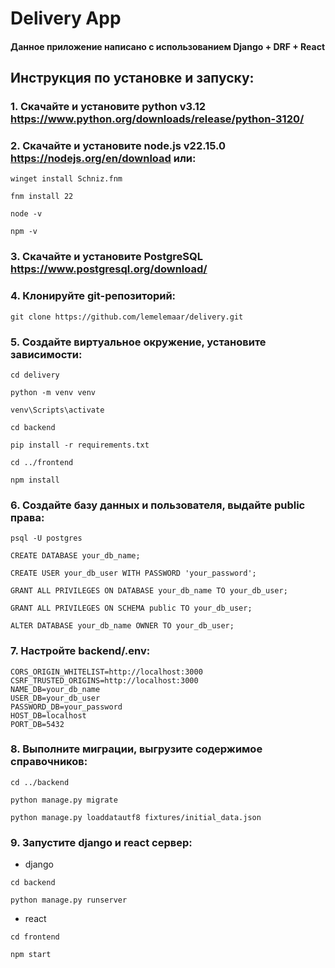 # Delivery App
#### Данное приложение написано с использованием Django + DRF + React

## Инструкция по установке и запуску:

### 1. Скачайте и установите python v3.12 https://www.python.org/downloads/release/python-3120/

### 2. Скачайте и установите node.js v22.15.0 https://nodejs.org/en/download или:
```commandline
winget install Schniz.fnm

fnm install 22

node -v 

npm -v 
```
### 3. Скачайте и установите PostgreSQL https://www.postgresql.org/download/

### 4. Клонируйте git-репозиторий:
```commandline
git clone https://github.com/lemelemaar/delivery.git
```

### 5. Создайте виртуальное окружение, установите зависимости:
```commandline
cd delivery

python -m venv venv

venv\Scripts\activate

cd backend

pip install -r requirements.txt

cd ../frontend

npm install
```

### 6. Создайте базу данных и пользователя, выдайте public права:
```
psql -U postgres

CREATE DATABASE your_db_name;

CREATE USER your_db_user WITH PASSWORD 'your_password';

GRANT ALL PRIVILEGES ON DATABASE your_db_name TO your_db_user;

GRANT ALL PRIVILEGES ON SCHEMA public TO your_db_user;

ALTER DATABASE your_db_name OWNER TO your_db_user;
```

### 7. Настройте backend/.env:
```
CORS_ORIGIN_WHITELIST=http://localhost:3000
CSRF_TRUSTED_ORIGINS=http://localhost:3000
NAME_DB=your_db_name
USER_DB=your_db_user
PASSWORD_DB=your_password
HOST_DB=localhost
PORT_DB=5432
```

### 8. Выполните миграции, выгрузите содержимое справочников:
```commandline
cd ../backend

python manage.py migrate

python manage.py loaddatautf8 fixtures/initial_data.json
```

### 9. Запустите django и react сервер:
- django
```
cd backend 

python manage.py runserver
```
- react
```
cd frontend

npm start
```
